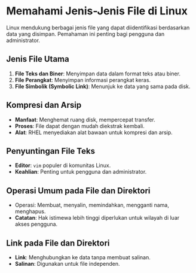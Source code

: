 # Memahami Jenis-Jenis File di Linux

Linux mendukung berbagai jenis file yang dapat diidentifikasi berdasarkan data yang disimpan. Pemahaman ini penting bagi pengguna dan administrator.

## Jenis File Utama
1. **File Teks dan Biner**: Menyimpan data dalam format teks atau biner.
2. **File Perangkat**: Menyimpan informasi perangkat keras.
3. **File Simbolik (Symbolic Link)**: Menunjuk ke data yang sama pada disk.

## Kompresi dan Arsip
- **Manfaat**: Menghemat ruang disk, mempercepat transfer.
- **Proses**: File dapat dengan mudah diekstrak kembali.
- **Alat**: RHEL menyediakan alat bawaan untuk kompresi dan arsip.

## Penyuntingan File Teks
- **Editor**: `vim` populer di komunitas Linux.
- **Keahlian**: Penting untuk pengguna dan administrator.

## Operasi Umum pada File dan Direktori
- Operasi: Membuat, menyalin, memindahkan, mengganti nama, menghapus.
- **Catatan**: Hak istimewa lebih tinggi diperlukan untuk wilayah di luar akses pengguna.

## Link pada File dan Direktori
- **Link**: Menghubungkan ke data tanpa membuat salinan.
- **Salinan**: Digunakan untuk file independen.

